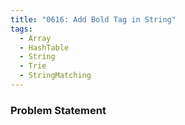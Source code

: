```yaml
---
title: "0616: Add Bold Tag in String"
tags:
  - Array
  - HashTable
  - String
  - Trie
  - StringMatching
---
```

### Problem Statement

